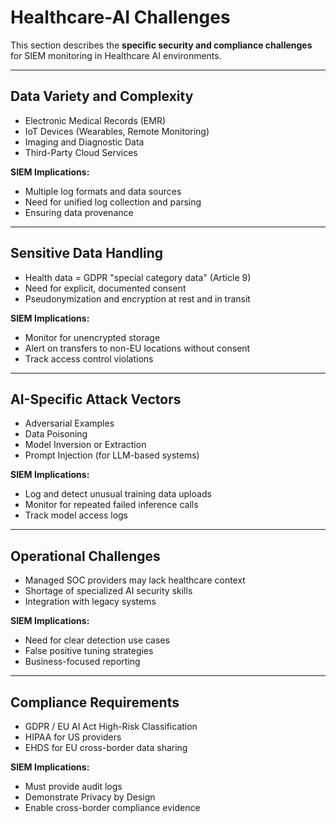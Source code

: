 # Healthcare-AI Challenges

This section describes the **specific security and compliance challenges** for SIEM monitoring in Healthcare AI environments.

---

## Data Variety and Complexity

- Electronic Medical Records (EMR)
- IoT Devices (Wearables, Remote Monitoring)
- Imaging and Diagnostic Data
- Third-Party Cloud Services

**SIEM Implications:**
- Multiple log formats and data sources
- Need for unified log collection and parsing
- Ensuring data provenance

---

## Sensitive Data Handling

- Health data = GDPR "special category data" (Article 9)
- Need for explicit, documented consent
- Pseudonymization and encryption at rest and in transit

**SIEM Implications:**
- Monitor for unencrypted storage
- Alert on transfers to non-EU locations without consent
- Track access control violations

---

## AI-Specific Attack Vectors

- Adversarial Examples
- Data Poisoning
- Model Inversion or Extraction
- Prompt Injection (for LLM-based systems)

**SIEM Implications:**
- Log and detect unusual training data uploads
- Monitor for repeated failed inference calls
- Track model access logs

---

## Operational Challenges

- Managed SOC providers may lack healthcare context
- Shortage of specialized AI security skills
- Integration with legacy systems

**SIEM Implications:**
- Need for clear detection use cases
- False positive tuning strategies
- Business-focused reporting

---

## Compliance Requirements

- GDPR / EU AI Act High-Risk Classification
- HIPAA for US providers
- EHDS for EU cross-border data sharing

**SIEM Implications:**
- Must provide audit logs
- Demonstrate Privacy by Design
- Enable cross-border compliance evidence



